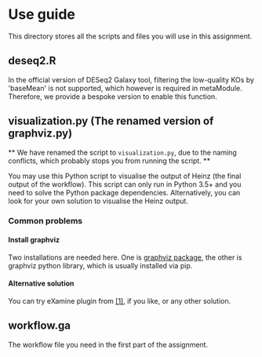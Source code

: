 # Use guide

This directory stores all the scripts and files you will use in this assignment.

## deseq2.R

In the official version of DESeq2 Galaxy tool, filtering the low-quality KOs by 'baseMean' is not supported, which however is
required in metaModule. Therefore, we provide a bespoke version to enable this function.

## visualization.py (The renamed version of graphviz.py)

** We have renamed the script to `visualization.py`, due to the naming conflicts, which probably stops you from running the script. **

You may use this Python script to visualise the output of Heinz (the final output of the workflow). This script can only run
in Python 3.5+ and you need to solve the Python package dependencies. Alternatively, you can look for your own solution to
visualise the Heinz output.

### Common problems

#### Install graphviz

Two installations are needed here. One is [graphviz package](http://www.graphviz.org/), the other is graphviz python library, which is usually installed via pip.

#### Alternative solution

You can try eXamine plugin from [[1]](https://github.com/ibivu/B4TM-Galaxy-2017/blob/master/papers/metaModules.pdf), if you like, or any other solution.

## workflow.ga

The workflow file you need in the first part of the assignment.
